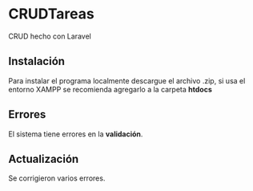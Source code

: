 # CRUDTareas
 CRUD hecho con Laravel

## Instalación
 Para instalar el programa localmente descargue el archivo .zip, si usa el entorno XAMPP se recomienda agregarlo a la carpeta **htdocs**

## Errores
 El sistema tiene errores en la **validación**.

## Actualización
 Se corrigieron varios errores.
